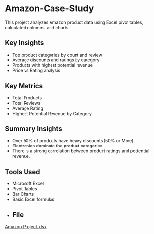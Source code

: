 # Amazon-Case-Study
This project analyzes Amazon product data using Excel pivot tables, calculated columns, and charts.
## Key Insights
- Top product categories by count and review
- Average discounts and ratings by category
- Products with highest potential revenue
- Price vs Rating analysis
## Key Metrics
 - Total Products
 - Total Reviews
 - Average Rating
 - Highest Potential Revenue by Category
## Summary Insights
- Over 50% of products have heavy discounts (50% or More)
- Electronics dominate the product categories.
- There is a strong correlation between product ratings and pottential revenue.
 ## Tools Used
- Microsoft Excel
- Pivot Tables
- Bar Charts
- Basic Excel formulas
- ## File 
[Amazon Project.xlsx](https://github.com/user-attachments/files/21277911/Amazon.Project.xlsx)

  
